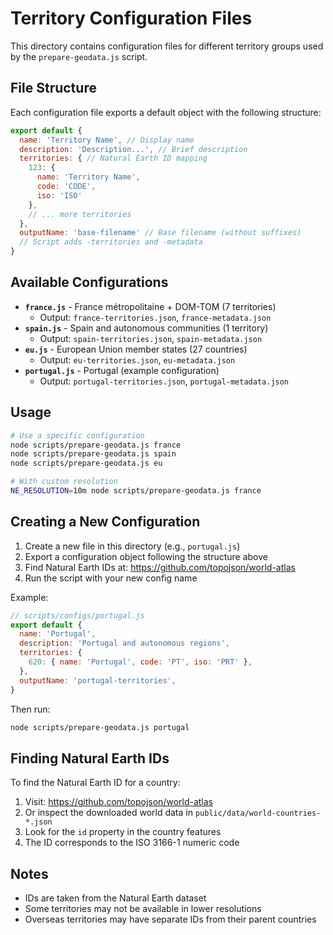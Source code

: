 # Territory Configuration Files

This directory contains configuration files for different territory groups used by the `prepare-geodata.js` script.

## File Structure

Each configuration file exports a default object with the following structure:

```javascript
export default {
  name: 'Territory Name', // Display name
  description: 'Description...', // Brief description
  territories: { // Natural Earth ID mapping
    123: {
      name: 'Territory Name',
      code: 'CODE',
      iso: 'ISO'
    },
    // ... more territories
  },
  outputName: 'base-filename' // Base filename (without suffixes)
  // Script adds -territories and -metadata
}
```

## Available Configurations

- **`france.js`** - France métropolitaine + DOM-TOM (7 territories)
  - Output: `france-territories.json`, `france-metadata.json`
- **`spain.js`** - Spain and autonomous communities (1 territory)
  - Output: `spain-territories.json`, `spain-metadata.json`
- **`eu.js`** - European Union member states (27 countries)
  - Output: `eu-territories.json`, `eu-metadata.json`
- **`portugal.js`** - Portugal (example configuration)
  - Output: `portugal-territories.json`, `portugal-metadata.json`

## Usage

```bash
# Use a specific configuration
node scripts/prepare-geodata.js france
node scripts/prepare-geodata.js spain
node scripts/prepare-geodata.js eu

# With custom resolution
NE_RESOLUTION=10m node scripts/prepare-geodata.js france
```

## Creating a New Configuration

1. Create a new file in this directory (e.g., `portugal.js`)
2. Export a configuration object following the structure above
3. Find Natural Earth IDs at: https://github.com/topojson/world-atlas
4. Run the script with your new config name

Example:

```javascript
// scripts/configs/portugal.js
export default {
  name: 'Portugal',
  description: 'Portugal and autonomous regions',
  territories: {
    620: { name: 'Portugal', code: 'PT', iso: 'PRT' },
  },
  outputName: 'portugal-territories',
}
```

Then run:

```bash
node scripts/prepare-geodata.js portugal
```

## Finding Natural Earth IDs

To find the Natural Earth ID for a country:

1. Visit: https://github.com/topojson/world-atlas
2. Or inspect the downloaded world data in `public/data/world-countries-*.json`
3. Look for the `id` property in the country features
4. The ID corresponds to the ISO 3166-1 numeric code

## Notes

- IDs are taken from the Natural Earth dataset
- Some territories may not be available in lower resolutions
- Overseas territories may have separate IDs from their parent countries
